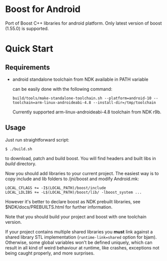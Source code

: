 # Boost for Android

Port of Boost C++ libraries for android platform. Only latest version of boost (1.55.0) is supported.

# Quick Start

## Requirements

* android standalone toolchain from NDK available in PATH variable

  can be easily done with the following command:

  `build/tools/make-standalone-toolchain.sh --platform=android-10 --toolchain=arm-linux-androideabi-4.8 --install-dir=/tmp/toolchain`

  Currently supported arm-linux-androideabi-4.8 toolchain from NDK r9b.

## Usage

Just run straightforward script:

`$ ./build.sh`

to download, patch and build boost. You will find headers and built libs in *build* directory.

Now you should add libraries to your current project. The easiest way is to copy include and lib folders to /jni/boost and modify Android.mk:

    LOCAL_CFLAGS += -I$(LOCAL_PATH)/boost/include
    LOCAL_LDLIBS += -L$(LOCAL_PATH)/boost/lib/ -lboost_system ...
    
However it's better to declare boost as NDK prebuilt libraries, see $NDK/docs/PREBUILTS.html for further information.

Note that you should build your project and boost with one toolchain version.

If your project contains multiple shared libraries you **must** link against a shared library STL implementation (`runtime-link=shared` option for bjam). 
Otherwise, some global variables won't be defined uniquely, which can result in all kind of weird behaviour at runtime, like crashes, exceptions not 
being caught properly, and more surprises.